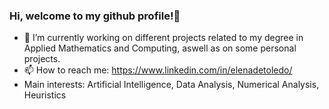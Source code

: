 ### Hi, welcome to my github profile!👋

- 🔭 I’m currently working on different projects related to my degree in Applied Mathematics and Computing, aswell as on some personal projects.
- 📫 How to reach me: https://www.linkedin.com/in/elenadetoledo/
- Main interests: Artificial Intelligence, Data Analysis, Numerical Analysis, Heuristics

